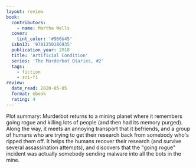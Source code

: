 ```yaml
---
layout: review
book:
  contributors:
    - name: Martha Wells
  cover:
    tint_color: '#966b45'
  isbn13: '9781250186935'
  publication_year: 2018
  title: 'Artificial Condition'
  series: 'The Murderbot Diaries, #2'
  tags:
    - fiction
    - sci-fi
review:
  date_read: 2020-05-05
  format: ebook
  rating: 4
---
```


Plot summary: Murderbot returns to a mining planet where it remembers going rogue and killing lots of people (and then had its memory purged).
Along the way, it meets an annoying transport that it befriends, and a group of humans who are trying to get their research back from somebody who's ripped them off.
It helps the humans recover their research (and survive several assassination attempts), and discovers that the "going rogue" incident was actually somebody sending malware into all the bots in the mine.
